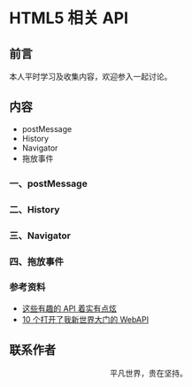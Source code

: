 # HTML5 相关 API

## 前言

本人平时学习及收集内容，欢迎参入一起讨论。

## 内容

- postMessage
- History
- Navigator
- 拖放事件

### 一、postMessage

### 二、History

### 三、Navigator

### 四、拖放事件

### 参考资料

- [这些有趣的 API 着实有点炫](https://mp.weixin.qq.com/s/3hXwBfDmBytCnc_80HcjOA)
- [10 个打开了我新世界大门的 WebAPI](https://juejin.im/post/5ee8c60ef265da76ed486e20)

## 联系作者

<div align="center">
    <p>
        平凡世界，贵在坚持。
    </p>
    <img :src="$withBase('/about/contact.png')" />
</div>
